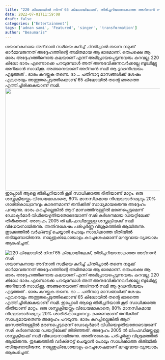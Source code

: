 ```yaml
---
title: "220 കിലോയിൽ നിന്ന് 65 കിലോയിലേക്ക്, തിരിച്ചറിയാനാകാത്ത അദ്‌നാൻ സമി"
date: 2022-07-01T11:59:08
draft: false
categories: ["Entertainment"]
tags: ['adnan sami', 'Featured', 'singer', 'transformation']
author: "Beaumaris"
---
```


ഗയാനകനായ അദ്‌നാൻ സമിയെ കുറിച്ച് ചിന്തിച്ചാൽ തന്നെ നമുക്ക് ഓർമ്മവരുന്നത് അദ്ദേഹത്തിന്റെ അമിതമായ ആ ഭാരമാണ്. ഒരുപക്ഷെ ആ ഭാരം അദ്ദേഹത്തിനൊരു കലയാണ് എന്ന് അഭിപ്രായപ്പെടുന്നവരും കുറവല്ല. 220 കിലോ ഭാരം എന്നൊക്കെ പറയുമ്പോൾ അത് അനുഭവിക്കുന്നവർക്കല്ലേ ബുദ്ധിമുട്ടു അറിയാൻ സാധിക്കൂ. അങ്ങനെയാണ് അദ്‌നാൻ സമി ആ ദൃഢനിശ്ചയം എടുത്തത് . ഭാരം കുറയ്ക്കുക തന്നെ. ദാ ... പതിനാറു മാസങ്ങൾക്ക് ശേഷം ഏവരെയും അത്ഭുതപ്പെടുത്തിക്കൊണ്ട് 65 കിലോയിൽ തന്റെ ഭാരത്തെ എത്തിച്ചിരിക്കുകയാണ് സമി. <img class="size-full wp-image-341421 aligncenter" src="https://cdn.boolokam.com/articles/2022/07/eeeeg.jpg" alt="" width="700" height="333" />ഇപ്പോൾ ആളെ തിരിച്ചറിയാൻ കൂടി സാധിക്കാത്ത രീതിയാണ് മാറ്റം. ഒരു ശസ്ത്രക്രിയയ്ക്കും വിധേയമാകാതെ, 80% മാനസികമായ നിശ്ചയദാർഢ്യവും 20% ശാരീരികാധ്വാനവും കാരണമാണ് തനിക്കിത് സാധ്യമായതെന്നു അദ്ദേഹം പറയുന്നു. ഭാരം കുറച്ചില്ലെങ്കിൽ ആറ് മാസത്തിനുള്ളിൽ മരണപ്പെടുമെന്ന് ഡോക്ടർമാർ വിധിയെഴുതിയതോടെയാണ് സമി കർശനമായ ഡയറ്റിലേക്ക് തിരിഞ്ഞത്. അദ്ദേഹം 2005 ൽ ലിംഫഡീമയ്ക്കുള്ള ശസ്ത്രക്രിയക്ക് സമി വിധേയനായിരുന്നു. അതിനുശേഷം പരിപൂർണ്ണ വിശ്രമത്തിൽ ആയിരുന്നു. തുടക്കത്തിൽ വർക്ഔട്ട് ചെയ്യാൻ പോലും സാധിക്കാത്ത രീതിയിൽ തടിയുണ്ടായിരുന്നു. നാല്പതുകിലോയോളം കുറച്ചശേഷമാണ് ലഘുവായ വ്യായാമം ആരംഭിച്ചത്.


![220 കിലോയിൽ നിന്ന് 65 കിലോയിലേക്ക്, തിരിച്ചറിയാനാകാത്ത അദ്‌നാൻ സമി](https://cdn.boolokam.com/articles/2022/07/eeeeg.jpg)ഗയാനകനായ അദ്‌നാൻ സമിയെ കുറിച്ച് ചിന്തിച്ചാൽ തന്നെ നമുക്ക് ഓർമ്മവരുന്നത് അദ്ദേഹത്തിന്റെ അമിതമായ ആ ഭാരമാണ്. ഒരുപക്ഷെ ആ ഭാരം അദ്ദേഹത്തിനൊരു കലയാണ് എന്ന് അഭിപ്രായപ്പെടുന്നവരും കുറവല്ല. 220 കിലോ ഭാരം എന്നൊക്കെ പറയുമ്പോൾ അത് അനുഭവിക്കുന്നവർക്കല്ലേ ബുദ്ധിമുട്ടു അറിയാൻ സാധിക്കൂ. അങ്ങനെയാണ് അദ്‌നാൻ സമി ആ ദൃഢനിശ്ചയം എടുത്തത് . ഭാരം കുറയ്ക്കുക തന്നെ. ദാ ... പതിനാറു മാസങ്ങൾക്ക് ശേഷം ഏവരെയും അത്ഭുതപ്പെടുത്തിക്കൊണ്ട് 65 കിലോയിൽ തന്റെ ഭാരത്തെ എത്തിച്ചിരിക്കുകയാണ് സമി. ഇപ്പോൾ ആളെ തിരിച്ചറിയാൻ കൂടി സാധിക്കാത്ത രീതിയാണ് മാറ്റം. ഒരു ശസ്ത്രക്രിയയ്ക്കും വിധേയമാകാതെ, 80% മാനസികമായ നിശ്ചയദാർഢ്യവും 20% ശാരീരികാധ്വാനവും കാരണമാണ് തനിക്കിത് സാധ്യമായതെന്നു അദ്ദേഹം പറയുന്നു. ഭാരം കുറച്ചില്ലെങ്കിൽ ആറ് മാസത്തിനുള്ളിൽ മരണപ്പെടുമെന്ന് ഡോക്ടർമാർ വിധിയെഴുതിയതോടെയാണ് സമി കർശനമായ ഡയറ്റിലേക്ക് തിരിഞ്ഞത്. അദ്ദേഹം 2005 ൽ ലിംഫഡീമയ്ക്കുള്ള ശസ്ത്രക്രിയക്ക് സമി വിധേയനായിരുന്നു. അതിനുശേഷം പരിപൂർണ്ണ വിശ്രമത്തിൽ ആയിരുന്നു. തുടക്കത്തിൽ വർക്ഔട്ട് ചെയ്യാൻ പോലും സാധിക്കാത്ത രീതിയിൽ തടിയുണ്ടായിരുന്നു. നാല്പതുകിലോയോളം കുറച്ചശേഷമാണ് ലഘുവായ വ്യായാമം ആരംഭിച്ചത്.
